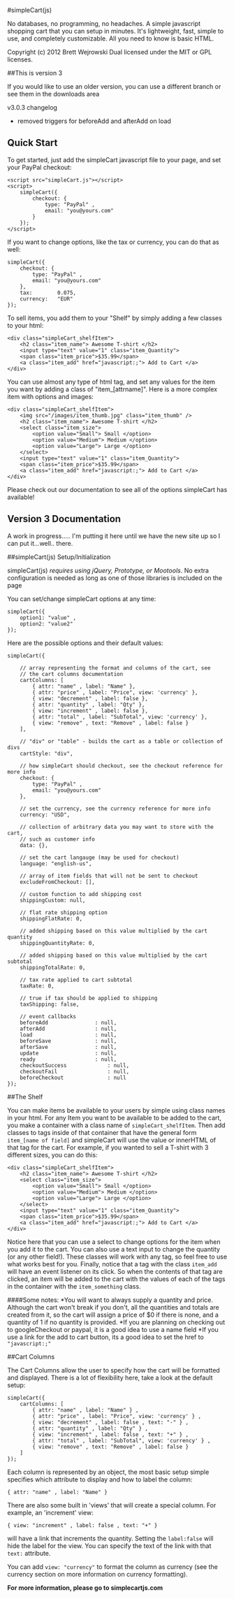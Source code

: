 #simpleCart(js)									  
	
No databases, no programming, no headaches. A simple javascript shopping 
cart that you can setup in minutes. It's lightweight, fast, 
simple to use, and completely customizable. All you need to know is basic HTML.


Copyright (c) 2012 Brett Wejrowski
Dual licensed under the MIT or GPL licenses.


##This is version 3

If you would like to use an older version, you can use a different branch or see them in the 
downloads area

v3.0.3 changelog
 - removed triggers for beforeAdd and afterAdd on load 


## Quick Start

To get started, just add the simpleCart javascript file to your page, and set your PayPal checkout:

	<script src="simpleCart.js"></script>
	<script>
		simpleCart({
			checkout: { 
				type: "PayPal" , 
				email: "you@yours.com" 
			}
		});	
	</script>

If you want to change options, like the tax or currency, you can do that as well:

	simpleCart({
		checkout: { 
			type: "PayPal" , 
			email: "you@yours.com" 
		},
		tax: 		0.075,
		currency: 	"EUR"
	});
	
To sell items, you add them to your "Shelf" by simply adding a few classes to your html:


	<div class="simpleCart_shelfItem">
	    <h2 class="item_name"> Awesome T-shirt </h2>
	    <input type="text" value="1" class="item_Quantity">
	    <span class="item_price">$35.99</span>
		<a class="item_add" href="javascript:;"> Add to Cart </a>
	</div>
	
	
You can use almost any type of html tag, and set any values for the item you want by adding a class of "item_[attrname]". 
Here is a more complex item with options and images:

	<div class="simpleCart_shelfItem">
	    <img src="/images/item_thumb.jpg" class="item_thumb" />
	    <h2 class="item_name"> Awesome T-shirt </h2>
	 	<select class="item_size">
	        <option value="Small"> Small </option>
	        <option value="Medium"> Medium </option>
	        <option value="Large"> Large </option>
	    </select>
	    <input type="text" value="1" class="item_Quantity">
	    <span class="item_price">$35.99</span>
		<a class="item_add" href="javascript:;"> Add to Cart </a>
	</div>
	
	
Please check out our documentation to see all of the options simpleCart has available!


## Version 3 Documentation 
		 
A work in progress..... I'm putting it here until we
have the new site up so I can put it...well.. there. 

	
##simpleCart(js) Setup/Initialization
	
simpleCart(js) _requires using jQuery, Prototype, or Mootools_. No extra configuration 
is needed as long as one of those libraries is included on the page
	
You can set/change simpleCart options at any time:
	
	simpleCart({
		option1: "value" ,
		option2: "value2" 
	});
		
	
Here are the possible options and their default values: 

	simpleCart({
		
		// array representing the format and columns of the cart, see 
		// the cart columns documentation
		cartColumns: [
			{ attr: "name" , label: "Name" },
			{ attr: "price" , label: "Price", view: 'currency' },
			{ view: "decrement" , label: false },
			{ attr: "quantity" , label: "Qty" },
			{ view: "increment" , label: false },
			{ attr: "total" , label: "SubTotal", view: 'currency' },
			{ view: "remove" , text: "Remove" , label: false }
		],
		
		// "div" or "table" - builds the cart as a table or collection of divs
		cartStyle: "div", 
		
		// how simpleCart should checkout, see the checkout reference for more info 
		checkout: { 
			type: "PayPal" , 
			email: "you@yours.com" 
		},
		
		// set the currency, see the currency reference for more info
		currency: "USD",
		
		// collection of arbitrary data you may want to store with the cart, 
		// such as customer info
		data: {},
		
		// set the cart langauge (may be used for checkout)
		language: "english-us",
		
		// array of item fields that will not be sent to checkout
		excludeFromCheckout: [],
		
		// custom function to add shipping cost
		shippingCustom: null,
		
		// flat rate shipping option
		shippingFlatRate: 0,
		
		// added shipping based on this value multiplied by the cart quantity
		shippingQuantityRate: 0,
		
		// added shipping based on this value multiplied by the cart subtotal
		shippingTotalRate: 0,
		
		// tax rate applied to cart subtotal
		taxRate: 0,
		
		// true if tax should be applied to shipping
		taxShipping: false,
		
		// event callbacks 
		beforeAdd				: null,
		afterAdd				: null,
		load					: null,
		beforeSave				: null,
		afterSave				: null,
		update					: null,
		ready					: null,
		checkoutSuccess				: null,
		checkoutFail				: null,
		beforeCheckout				: null
	});


	
##The Shelf

You can make items be available to your users by simple using class names in your html. For any Item you want to be available to be added to the cart, you make a container with a class name of `simpleCart_shelfItem`. Then add classes to tags inside of that container that have the general form `item_[name of field]` and simpleCart will use the value or innerHTML of that tag for the cart. For example, if you wanted to sell a T-shirt with 3 different sizes, you can do this:

    <div class="simpleCart_shelfItem">
    	<h2 class="item_name"> Awesome T-shirt </h2>
    	<select class="item_size">
        	<option value="Small"> Small </option>
        	<option value="Medium"> Medium </option>
        	<option value="Large"> Large </option>
    	</select>
    	<input type="text" value="1" class="item_Quantity">
    	<span class="item_price">$35.99</span>
    	<a class="item_add" href="javascript:;"> Add to Cart </a>
	</div>
	
Notice here that you can use a select to change options for the item when you add it to the cart. You can also use a text input to change the quantity (or any other field!). These classes will work with any tag, so feel free to use what works best for you. Finally, notice that a tag with the class `item_add` will have an event listener on its click. So when the contents of that tag are clicked, an item will be added to the cart with the values of each of the tags in the container with the `item_something` class.

####Some notes:
*You will want to always supply a quantity and price. Although the cart won't break if you don't, all the quantities and totals are created from it, so the cart will assign a price of $0 if there is none, and a quantity of 1 if no quantity is provided.
*If you are planning on checking out to googleCheckout or paypal, it is a good idea to use a name field
*If you use a link for the add to cart button, its a good idea to set the href to `"javascript:;"`

##Cart Columns

The Cart Columns allow the user to specify how the cart will be formatted and displayed. There is a lot of flexibility here, take a look at the default setup:

    simpleCart({
		cartColumns: [
			{ attr: "name" , label: "Name" } ,
			{ attr: "price" , label: "Price", view: 'currency' } ,
			{ view: "decrement" , label: false , text: "-" } ,
			{ attr: "quantity" , label: "Qty" } ,
			{ view: "increment" , label: false , text: "+" } ,
			{ attr: "total" , label: "SubTotal", view: 'currency' } ,
			{ view: "remove" , text: "Remove" , label: false }
		]
    });

Each column is represented by an object, the most basic setup simple specifies which attribute to display and how to label the column: 

    { attr: "name" , label: "Name" }

There are also some built in 'views' that will create a special column.  For example, an 'increment' view: 

    { view: "increment" , label: false , text: "+" }

will have a link that increments the quantity. Setting the `label:false` will hide the label for the view. You can specify the text of the link with that `text:` attribute.

You can add `view: "currency"` to format the column as currency (see the currency section on more information on currency formatting). 


**For more information, please go to simplecartjs.com**								  
		
